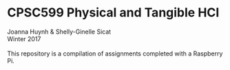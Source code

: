 # CPSC599 Physical and Tangible HCI

Joanna Huynh & Shelly-Ginelle Sicat
<br>Winter 2017
<br>
<br>This repository is a compilation of assignments completed with a Raspberry Pi.
